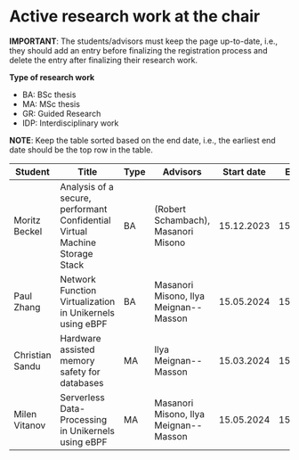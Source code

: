 # Active research work at the chair


**IMPORTANT**: The students/advisors must keep the page up-to-date, i.e., they should add an entry before finalizing the registration process and delete the entry after finalizing their research work.

**Type of research work** 
  - BA: BSc thesis
  - MA: MSc thesis
  - GR: Guided Research
  - IDP: Interdisciplinary work


**NOTE**: Keep the table sorted based on the end date, i.e., the earliest end date should be the top row in the table.

| Student            | Title                                                                                 | Type | Advisors          | Start date |  End date |
| ------------------ | ------------------------------------------------------------------------------------- | ---- | ----------------- | --------------- |--------------- |
| Moritz Beckel      | Analysis of a secure, performant Confidential Virtual Machine Storage Stack | BA |(Robert Schambach), Masanori Misono | 15.12.2023 | 15.04.2024 |
| Paul Zhang         |       Network Function Virtualization in Unikernels using eBPF                                   | BA   | Masanori Misono, Ilya Meignan--Masson | 15.05.2024 | 15.09.2024 |
| Christian Sandu    | Hardware assisted memory safety for databases | MA | Ilya Meignan--Masson | 15.03.2024 | 15.09.2024 |
| Milen Vitanov      |  Serverless Data-Processing in Unikernels using eBPF                                       | MA   | Masanori Misono, Ilya Meignan--Masson | 15.05.2024 | 15.11.2024 |


